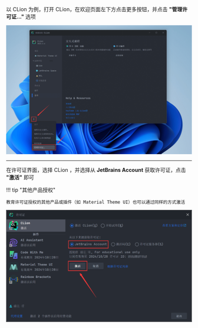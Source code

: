 以 CLion 为例，打开 CLion，在欢迎页面左下方点击更多按钮，并点击 **"管理许可证..."** 选项

![](../../assets/images/jetbrains-educational-license/activate-license-1.png)

---

在许可证界面，选择 CLion ，并选择从 **JetBrains Account** 获取许可证，点击 **"激活"** 即可

!!! tip "其他产品授权"

    教育许可证授权的其他产品或插件（如 Material Theme UI）也可以通过同样的方式激活

![](../../assets/images/jetbrains-educational-license/activate-license-2.png)
